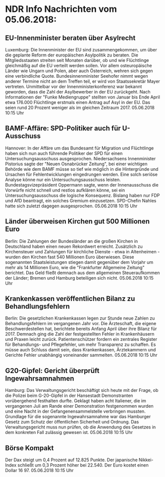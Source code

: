 # NDR Info Nachrichten vom 05.06.2018:


## EU-Innenminister beraten über Asylrecht
Luxemburg:		Die Innenminister der EU sind zusammengekommen, um über die geplante Reform der europäischen Asylpolitik zu beraten. Die Mitgliedsstaaten streiten seit Monaten darüber, ob und wie Flüchtlinge gleichmäßig auf die EU verteilt werden sollen. Vor allem osteuropäische Länder wie Ungarn und Polen, aber auch Österreich, wehren sich gegen eine verbindliche Quote. Bundesinnenminister Seehofer nimmt wegen anderer Termine nicht an dem Treffen teil, er wird von Staatssekretär Mayer vertreten. Unmittelbar vor der Innenministerkonferenz war bekannt geworden, dass die Zahl der Asylbewerber in der EU zurückgeht. Nach Informationen der "Funke Mediengruppe" stellten von Januar bis Ende April etwa 176.000 Flüchtlinge erstmals einen Antrag auf Asyl in der EU. Das seien rund 20 Prozent weniger als im gleichen Zeitraum 2017. 05.06.2018 10:15 Uhr 

## BAMF-Affäre: SPD-Politiker auch für U-Ausschuss
Hannover: In der Affäre um das Bundesamt für Migration und Flüchtlinge haben sich nun auch führende Politiker der SPD für einen Untersuchungsausschuss ausgesprochen. Niedersachsens Innenminister Pistorius sagte der "Neuen Osnabrücker Zeitung", bei einer wichtigen Behörde wie dem BAMF müsse so tief wie möglich in die Hintergründe und Ursachen für Fehlentwicklungen eingedrungen werden. Eine solch seriöse Analyse könne nur ein Untersuchungsausschuss leisten. Bundestagsvizepräsident Oppermann sagte, wenn der Innenausschuss die Vorwürfe nicht schnell und restlos aufklären könne, sei ein Untersuchungsausschuss die logische Konsequenz. Bislang haben nur FDP und AfD beantragt, ein solches Gremium einzusetzen. SPD-Chefin Nahles hatte sich zuletzt dagegen ausgesprochen. 05.06.2018 10:15 Uhr 

## Länder überweisen Kirchen gut 500 Millionen Euro
Berlin: Die Zahlungen der Bundesländer an die großen Kirchen in Deutschland haben einen neuen Rekordwert erreicht. Zusätzlich zu Kirchensteuer und Zahlungen für kirchliche Dienste - etwa in Altenheimen - wurden den Kirchen fast 540 Millionen Euro überwiesen. Diese sogenannten Staatsleistungen stiegen damit gegenüber dem Vorjahr um mehr als 14 Millionen Euro, wie die "Frankfurter Allgemeine Zeitung" berichtet. Das Geld fließt demnach aus dem allgemeinen Steueraufkommen der Länder; Bremen und Hamburg beteiligen sich nicht. 05.06.2018 10:15 Uhr 

## Krankenkassen veröffentlichen Bilanz zu Behandlungsfehlern
Berlin: Die gesetzlichen Krankenkassen legen zur Stunde neue Zahlen zu Behandlungsfehlern im vergangenen Jahr vor. Die Ärzteschaft, die eigene Beschwerdestellen hat, berichtete bereits Anfang April über ihre Bilanz für 2017. Demnach ging die Zahl der festgestellten Fehler in Krankenhäusern und Praxen leicht zurück. Patientenschützer fordern ein zentrales Register für Behandlungs- und Pflegefehler, um mehr Transparenz zu schaffen. Es müsse auch Schluss damit sein, dass Krankenkassen, Ärztekammern und Gerichte Fehler unabhängig voneinander sammelten. 05.06.2018 10:15 Uhr 

## G20-Gipfel: Gericht überprüft Ingewahrsamnahmen
Hamburg: Das Verwaltungsgericht beschäftigt sich heute mit der Frage, ob die Polizei beim G-20-Gipfel in der Hansestadt Demonstranten vorübergehend festhalten durfte. Geklagt haben acht Italiener, die im vergangenen Juli am Rande einer Demonstration festgenommen wurden und eine Nacht in der Gefangenensammelstelle verbringen mussten. Grundlage für die sogenannte Ingewahrsamnahme war das Hamburger Gesetz zum Schutz der öffentlichen Sicherheit und Ordnung. Das Verwaltungsgericht muss nun prüfen, ob die Anwendung des Gesetzes in dem konkreten Fall zulässig gewesen ist. 05.06.2018 10:15 Uhr 

## Börse Kompakt
Der Dax steigt um 0,4 Prozent auf 12.825 Punkte. Der japanische Nikkei-Index schließt um 0,3 Prozent höher bei 22.540. Der Euro kostet einen Dollar 16 97. 05.06.2018 10:15 Uhr 
